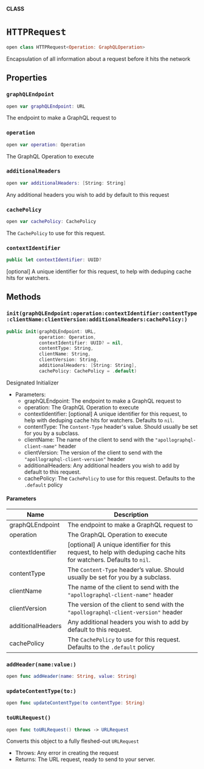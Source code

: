**CLASS**

# `HTTPRequest`

```swift
open class HTTPRequest<Operation: GraphQLOperation>
```

Encapsulation of all information about a request before it hits the network

## Properties
### `graphQLEndpoint`

```swift
open var graphQLEndpoint: URL
```

The endpoint to make a GraphQL request to

### `operation`

```swift
open var operation: Operation
```

The GraphQL Operation to execute

### `additionalHeaders`

```swift
open var additionalHeaders: [String: String]
```

Any additional headers you wish to add by default to this request

### `cachePolicy`

```swift
open var cachePolicy: CachePolicy
```

The `CachePolicy` to use for this request.

### `contextIdentifier`

```swift
public let contextIdentifier: UUID?
```

[optional] A unique identifier for this request, to help with deduping cache hits for watchers.

## Methods
### `init(graphQLEndpoint:operation:contextIdentifier:contentType:clientName:clientVersion:additionalHeaders:cachePolicy:)`

```swift
public init(graphQLEndpoint: URL,
            operation: Operation,
            contextIdentifier: UUID? = nil,
            contentType: String,
            clientName: String,
            clientVersion: String,
            additionalHeaders: [String: String],
            cachePolicy: CachePolicy = .default)
```

Designated Initializer

- Parameters:
  - graphQLEndpoint: The endpoint to make a GraphQL request to
  - operation: The GraphQL Operation to execute
  - contextIdentifier:  [optional] A unique identifier for this request, to help with deduping cache hits for watchers. Defaults to `nil`.
  - contentType: The `Content-Type` header's value. Should usually be set for you by a subclass.
  - clientName: The name of the client to send with the `"apollographql-client-name"` header
  - clientVersion:  The version of the client to send with the `"apollographql-client-version"` header
  - additionalHeaders: Any additional headers you wish to add by default to this request.
  - cachePolicy: The `CachePolicy` to use for this request. Defaults to the `.default` policy

#### Parameters

| Name | Description |
| ---- | ----------- |
| graphQLEndpoint | The endpoint to make a GraphQL request to |
| operation | The GraphQL Operation to execute |
| contextIdentifier | [optional] A unique identifier for this request, to help with deduping cache hits for watchers. Defaults to `nil`. |
| contentType | The `Content-Type` header’s value. Should usually be set for you by a subclass. |
| clientName | The name of the client to send with the `"apollographql-client-name"` header |
| clientVersion | The version of the client to send with the `"apollographql-client-version"` header |
| additionalHeaders | Any additional headers you wish to add by default to this request. |
| cachePolicy | The `CachePolicy` to use for this request. Defaults to the `.default` policy |

### `addHeader(name:value:)`

```swift
open func addHeader(name: String, value: String)
```

### `updateContentType(to:)`

```swift
open func updateContentType(to contentType: String)
```

### `toURLRequest()`

```swift
open func toURLRequest() throws -> URLRequest
```

Converts this object to a fully fleshed-out `URLRequest`

- Throws: Any error in creating the request
- Returns: The URL request, ready to send to your server.
